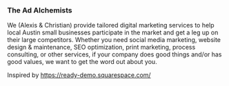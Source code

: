 ### The Ad Alchemists

We (Alexis & Christian) provide tailored digital marketing services to help local Austin small businesses participate in the market and get a leg up on their large competitors. Whether you need social media marketing, website design & maintenance, SEO optimization, print marketing, process consulting, or other services, if your company does good things and/or has good values, we want to get the word out about you. 

Inspired by https://ready-demo.squarespace.com/
